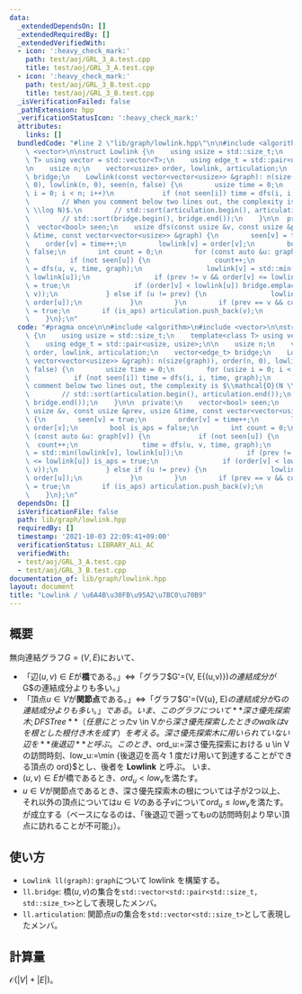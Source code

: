 ```yaml
---
data:
  _extendedDependsOn: []
  _extendedRequiredBy: []
  _extendedVerifiedWith:
  - icon: ':heavy_check_mark:'
    path: test/aoj/GRL_3_A.test.cpp
    title: test/aoj/GRL_3_A.test.cpp
  - icon: ':heavy_check_mark:'
    path: test/aoj/GRL_3_B.test.cpp
    title: test/aoj/GRL_3_B.test.cpp
  _isVerificationFailed: false
  _pathExtension: hpp
  _verificationStatusIcon: ':heavy_check_mark:'
  attributes:
    links: []
  bundledCode: "#line 2 \"lib/graph/lowlink.hpp\"\n\n#include <algorithm>\n#include\
    \ <vector>\n\nstruct Lowlink {\n    using usize = std::size_t;\n    template<class\
    \ T> using vector = std::vector<T>;\n    using edge_t = std::pair<usize, usize>;\n\
    \n    usize n;\n    vector<usize> order, lowlink, articulation;\n    vector<edge_t>\
    \ bridge;\n    Lowlink(const vector<vector<usize>> &graph): n(size(graph)), order(n,\
    \ 0), lowlink(n, 0), seen(n, false) {\n        usize time = 0;\n        for (usize\
    \ i = 0; i < n; i++)\n            if (not seen[i]) time = dfs(i, i, time, graph);\n\
    \        // When you comment below two lines out, the complexity is $\\mathcal{O}(N\
    \ \\log N)$.\n        // std::sort(articulation.begin(), articulation.end());\n\
    \        // std::sort(bridge.begin(), bridge.end());\n    }\n\n  private:\n  \
    \  vector<bool> seen;\n    usize dfs(const usize &v, const usize &prev, usize\
    \ &time, const vector<vector<usize>> &graph) {\n        seen[v] = true;\n    \
    \    order[v] = time++;\n        lowlink[v] = order[v];\n        bool is_aps =\
    \ false;\n        int count = 0;\n        for (const auto &u: graph[v]) {\n  \
    \          if (not seen[u]) {\n                count++;\n                time\
    \ = dfs(u, v, time, graph);\n                lowlink[v] = std::min(lowlink[v],\
    \ lowlink[u]);\n                if (prev != v && order[v] <= lowlink[u]) is_aps\
    \ = true;\n                if (order[v] < lowlink[u]) bridge.emplace_back(std::minmax(u,\
    \ v));\n            } else if (u != prev) {\n                lowlink[v] = std::min(lowlink[v],\
    \ order[u]);\n            }\n        }\n        if (prev == v && count >= 2) is_aps\
    \ = true;\n        if (is_aps) articulation.push_back(v);\n        return time;\n\
    \    }\n};\n"
  code: "#pragma once\n\n#include <algorithm>\n#include <vector>\n\nstruct Lowlink\
    \ {\n    using usize = std::size_t;\n    template<class T> using vector = std::vector<T>;\n\
    \    using edge_t = std::pair<usize, usize>;\n\n    usize n;\n    vector<usize>\
    \ order, lowlink, articulation;\n    vector<edge_t> bridge;\n    Lowlink(const\
    \ vector<vector<usize>> &graph): n(size(graph)), order(n, 0), lowlink(n, 0), seen(n,\
    \ false) {\n        usize time = 0;\n        for (usize i = 0; i < n; i++)\n \
    \           if (not seen[i]) time = dfs(i, i, time, graph);\n        // When you\
    \ comment below two lines out, the complexity is $\\mathcal{O}(N \\log N)$.\n\
    \        // std::sort(articulation.begin(), articulation.end());\n        // std::sort(bridge.begin(),\
    \ bridge.end());\n    }\n\n  private:\n    vector<bool> seen;\n    usize dfs(const\
    \ usize &v, const usize &prev, usize &time, const vector<vector<usize>> &graph)\
    \ {\n        seen[v] = true;\n        order[v] = time++;\n        lowlink[v] =\
    \ order[v];\n        bool is_aps = false;\n        int count = 0;\n        for\
    \ (const auto &u: graph[v]) {\n            if (not seen[u]) {\n              \
    \  count++;\n                time = dfs(u, v, time, graph);\n                lowlink[v]\
    \ = std::min(lowlink[v], lowlink[u]);\n                if (prev != v && order[v]\
    \ <= lowlink[u]) is_aps = true;\n                if (order[v] < lowlink[u]) bridge.emplace_back(std::minmax(u,\
    \ v));\n            } else if (u != prev) {\n                lowlink[v] = std::min(lowlink[v],\
    \ order[u]);\n            }\n        }\n        if (prev == v && count >= 2) is_aps\
    \ = true;\n        if (is_aps) articulation.push_back(v);\n        return time;\n\
    \    }\n};\n"
  dependsOn: []
  isVerificationFile: false
  path: lib/graph/lowlink.hpp
  requiredBy: []
  timestamp: '2021-10-03 22:09:41+09:00'
  verificationStatus: LIBRARY_ALL_AC
  verifiedWith:
  - test/aoj/GRL_3_A.test.cpp
  - test/aoj/GRL_3_B.test.cpp
documentation_of: lib/graph/lowlink.hpp
layout: document
title: "Lowlink / \u6A4B\u30FB\u95A2\u7BC0\u70B9"
---
```


## 概要
無向連結グラフ$G=(V,E)$において、
- 「辺$(u,v)\in E$が**橋**である。」$\iff$「グラフ$G'=(V, E\{(u,v)})$の連結成分が$G$の連結成分よりも多い。」
- 「頂点$u\in V$が**関節点**である。」$\iff$「グラフ$G'=(V\{u}, E)$の連結成分が$G$の連結成分よりも多い。」  
である。
いま、このグラフについて**深さ優先探索木; DFS Tree**（任意にとった$v \in V$から深さ優先探索したときの walk は$v$を根とした根付き木を成す）を考える。
深さ優先探索木に用いられていない辺を**後退辺**と呼ぶ。
このとき、$ord_u:=深さ優先探索における u \in V の訪問時刻$、$low_u:=\min \{後退辺を高々 1 度だけ用いて到達することができる頂点の ord\}$とし、後者を **Lowlink** と呼ぶ。
いま、
- $(u,v) \in E$が橋であるとき、$ord_u < low_v$を満たす。
- $u \in V$が関節点であるとき、深さ優先探索木の根については子が$2$つ以上、それ以外の頂点については$u \in V$のある子$v$について$ord_u \leq low_v$を満たす。
が成立する（ベースになるのは、「後退辺で遡っても$u$の訪問時刻より早い頂点に訪れることが不可能」）。

## 使い方
- `Lowlink ll(graph)`: `graph`について lowlink を構築する。
- `ll.bridge`: 橋$(u,v)$の集合を`std::vector<std::pair<std::size_t, std::size_t>>`として表現したメンバ。
- `ll.articulation`: 関節点$u$の集合を`std::vector<std::size_t>`として表現したメンバ。

## 計算量
$\mathcal{O}(|V|+|E|)$。
